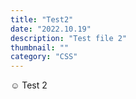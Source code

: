 ```yaml
---
title: "Test2"
date: "2022.10.19"
description: "Test file 2"
thumbnail: ""
category: "CSS"
---
```


☺️
Test 2
